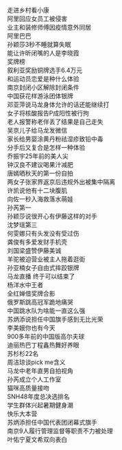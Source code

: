 走进乡村看小康  
阿里回应女员工被侵害  
业主和装修师傅因疫情意外同居  
阿里巴巴  
孙颖莎3秒不睡就算失眠  
能让许昕闭嘴的人是李晓霞  
奖牌榜  
叙利亚奖励铜牌选手6.4万元  
和运动员恋爱是种什么体验  
南京封闭小区解除封闭条件  
中国获花样游泳团体银牌  
邓亚萍说马龙身体允许的话还能继续打  
女子将核酸报告P成阳性被行拘  
老人报警称老伴丢了结果是自己走失  
吴京儿子给马龙发微信  
家长给男婴涂黄丹粉祛湿疹致铅中毒  
分手后又复合是怎样一种体验  
乔振宇25年前的美人尖  
钟汉良不建议喝果汁减肥  
唐嫣晒秋天的第一份自拍  
两女子张家界返京后违规外出被集中隔离  
许凯说他有十二块腹肌  
向佐一秒入海救落水萌娃  
孙芮第一  
孙颖莎说很开心有伊藤这样的对手  
沈梦瑶第三  
何雯娜只有头发没有受过伤  
龚俊有多爱发财手机壳  
刘国梁盛赞伊藤美诚  
羊驼被迫营业被主人拖着逛街  
孙亚楠女子自由式摔跤银牌  
马龙直播 终于可以结束了  
杨洋水中王者  
全红婵借奖牌合影  
俄罗斯跳高冠军跪地痛哭  
中国跳水队为啥能一直这么强  
苏炳添说担任中国旗手感到无比光荣  
李美娥你也有今天  
900多年前的中国版高尔夫球  
迪丽热巴丁程鑫热舞好养眼  
苏杉杉22名  
周洁琼谈pick me含义  
马龙中老年直男自拍视角  
孙芮成立个人工作室  
猫咪高质量接吻  
SNH48年度总决选排名  
学生群体兴起暑期健身潮  
快乐大本营  
苏炳添担任中国代表团闭幕式旗手  
南京9人履行管理监督等职责不力被处理  
叶佑宁夏文希双向表白  

